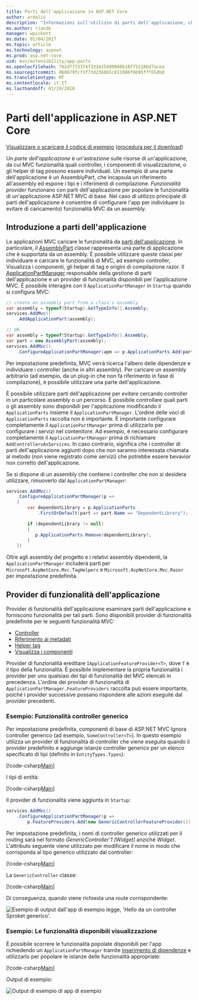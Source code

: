 ```yaml
---
title: Parti dell'applicazione in ASP.NET Core
author: ardalis
description: "Informazioni sull'utilizzo di parti dell'applicazione, che sono abstrations sulle risorse di un'app, configurare l'app per individuare o evitare di caricare le funzionalità da un assembly."
ms.author: riande
manager: wpickett
ms.date: 01/04/2017
ms.topic: article
ms.technology: aspnet
ms.prod: asp.net-core
uid: mvc/extensibility/app-parts
ms.openlocfilehash: 702d7773374f331b25489060b18f752186d7acea
ms.sourcegitcommit: 060879fcf3f73d2366b5c811986f8695fff65db8
ms.translationtype: MT
ms.contentlocale: it-IT
ms.lasthandoff: 01/24/2018
---
```

# <a name="application-parts-in-aspnet-core"></a>Parti dell'applicazione in ASP.NET Core

[Visualizzare o scaricare il codice di esempio](https://github.com/aspnet/Docs/tree/master/aspnetcore/mvc/advanced/app-parts/sample) ([procedura per il download](xref:tutorials/index#how-to-download-a-sample))

Un *parte dell'applicazione* è un'astrazione sulle risorse di un'applicazione, da cui MVC funzionalità quali controller, i componenti di visualizzazione, o gli helper di tag possono essere individuati. Un esempio di una parte dell'applicazione è un AssemblyPart, che incapsula un riferimento all'assembly ed espone i tipi e i riferimenti di compilazione. *Funzionalità provider* funzionano con parti dell'applicazione per popolare le funzionalità di un'applicazione ASP.NET MVC di base. Nel caso di utilizzo principale di parti dell'applicazione è consentire di configurare l'app per individuare (o evitare di caricamento) funzionalità MVC da un assembly.

## <a name="introducing-application-parts"></a>Introduzione a parti dell'applicazione

Le applicazioni MVC caricare le funzionalità da [parti dell'applicazione](/aspnet/core/api/microsoft.aspnetcore.mvc.applicationparts.applicationpart). In particolare, il [AssemblyPart](/aspnet/core/api/microsoft.aspnetcore.mvc.applicationparts.assemblypart#Microsoft_AspNetCore_Mvc_ApplicationParts_AssemblyPart) classe rappresenta una parte di applicazione che è supportata da un assembly. È possibile utilizzare queste classi per individuare e caricare le funzionalità di MVC, ad esempio controller, Visualizza i componenti, gli helper di tag e origini di compilazione razor. Il [ApplicationPartManager](/aspnet/core/api/microsoft.aspnetcore.mvc.applicationparts.applicationpartmanager) responsabile della gestione di parti dell'applicazione e un provider di funzionalità disponibili per l'applicazione MVC. È possibile interagire con il `ApplicationPartManager` in `Startup` quando si configura MVC:

```csharp
// create an assembly part from a class's assembly
var assembly = typeof(Startup).GetTypeInfo().Assembly;
services.AddMvc()
    .AddApplicationPart(assembly);

// OR
var assembly = typeof(Startup).GetTypeInfo().Assembly;
var part = new AssemblyPart(assembly);
services.AddMvc()
    .ConfigureApplicationPartManager(apm => p.ApplicationParts.Add(part));
```

Per impostazione predefinita, MVC verrà ricerca l'albero delle dipendenze e individuare i controller (anche in altri assembly). Per caricare un assembly arbitrario (ad esempio, da un plug-in che non fa riferimento in fase di compilazione), è possibile utilizzare una parte dell'applicazione.

È possibile utilizzare parti dell'applicazione per *evitare* cercando controller in un particolare assembly o un percorso. È possibile controllare quali parti o gli assembly sono disponibili per l'applicazione modificando il `ApplicationParts` insieme il `ApplicationPartManager`. L'ordine delle voci di `ApplicationParts` raccolta non è importante. È importante configurare completamente il `ApplicationPartManager` prima di utilizzarlo per configurare i servizi nel contenitore. Ad esempio, è necessario configurare completamente il `ApplicationPartManager` prima di richiamare `AddControllersAsServices`. In caso contrario, significa che i controller di parti dell'applicazione aggiunti dopo che non saranno interessata chiamata al metodo (non viene registrato come servizi) che potrebbe essere bevavior non corretto dell'applicazione.

Se si dispone di un assembly che contiene i controller che non si desidera utilizzare, rimuoverlo dal `ApplicationPartManager`:

```csharp
services.AddMvc()
    .ConfigureApplicationPartManager(p =>
    {
        var dependentLibrary = p.ApplicationParts
            .FirstOrDefault(part => part.Name == "DependentLibrary");

        if (dependentLibrary != null)
        {
           p.ApplicationParts.Remove(dependentLibrary);
        }
    })
```

Oltre agli assembly del progetto e i relativi assembly dipendenti, la `ApplicationPartManager` includerà parti per `Microsoft.AspNetCore.Mvc.TagHelpers` e `Microsoft.AspNetCore.Mvc.Razor` per impostazione predefinita.

## <a name="application-feature-providers"></a>Provider di funzionalità dell'applicazione

Provider di funzionalità dell'applicazione esaminare parti dell'applicazione e forniscono funzionalità per tali parti. Sono disponibili provider di funzionalità predefinite per le seguenti funzionalità MVC:

* [Controller](https://docs.microsoft.com/aspnet/core/api/microsoft.aspnetcore.mvc.controllers.controllerfeatureprovider)
* [Riferimento ai metadati](https://docs.microsoft.com/aspnet/core/api/microsoft.aspnetcore.mvc.razor.compilation.metadatareferencefeatureprovider)
* [Helper tag](https://docs.microsoft.com/aspnet/core/api/microsoft.aspnetcore.mvc.razor.taghelpers.taghelperfeatureprovider)
* [Visualizza i componenti](https://docs.microsoft.com/aspnet/core/api/microsoft.aspnetcore.mvc.viewcomponents.viewcomponentfeatureprovider)

Provider di funzionalità ereditare `IApplicationFeatureProvider<T>`, dove `T` è il tipo della funzionalità. È possibile implementare la propria funzionalità i provider per uno qualsiasi dei tipi di funzionalità del MVC elencati in precedenza. L'ordine dei provider di funzionalità di `ApplicationPartManager.FeatureProviders` raccolta può essere importante, poiché i provider successive possano rispondere alle azioni eseguite dal provider precedenti.

### <a name="sample-generic-controller-feature"></a>Esempio: Funzionalità controller generico

Per impostazione predefinita, componenti di base di ASP.NET MVC Ignora controller generico (ad esempio, `SomeController<T>`). In questo esempio utilizza un provider di funzionalità di controller che viene eseguita quando il provider predefinito e aggiunge istanze controller generico per un elenco specificato di tipi (definito in `EntityTypes.Types`):

[!code-csharp[Main](./app-parts/sample/AppPartsSample/GenericControllerFeatureProvider.cs?highlight=13&range=18-36)]

I tipi di entità:

[!code-csharp[Main](./app-parts/sample/AppPartsSample/Model/EntityTypes.cs?range=6-16)]

Il provider di funzionalità viene aggiunta in `Startup`:

```csharp
services.AddMvc()
    .ConfigureApplicationPartManager(p => 
        p.FeatureProviders.Add(new GenericControllerFeatureProvider()));
```

Per impostazione predefinita, i nomi di controller generico utilizzati per il routing sarà nel formato *GenericController'1 [Widget]* anziché *Widget*. L'attributo seguente viene utilizzato per modificare il nome in modo che corrisponda al tipo generico utilizzato dal controller:

[!code-csharp[Main](./app-parts/sample/AppPartsSample/GenericControllerNameConvention.cs)]

La `GenericController` classe:

[!code-csharp[Main](./app-parts/sample/AppPartsSample/GenericController.cs?highlight=5-6)]

Di conseguenza, quando viene richiesta una route corrispondente:

![Esempio di output dall'app di esempio legge, 'Hello da un controller Sproket generico'.](app-parts/_static/generic-controller.png)

### <a name="sample-display-available-features"></a>Esempio: Le funzionalità disponibili visualizzazione

È possibile scorrere le funzionalità popolate disponibili per l'app richiedendo un `ApplicationPartManager` tramite [inserimento di dipendenze](../../fundamentals/dependency-injection.md) e utilizzarlo per popolare le istanze delle funzionalità appropriate:

[!code-csharp[Main](./app-parts/sample/AppPartsSample/Controllers/FeaturesController.cs?highlight=16,25-27)]

Output di esempio:

![Output di esempio di app di esempio](app-parts/_static/available-features.png)
